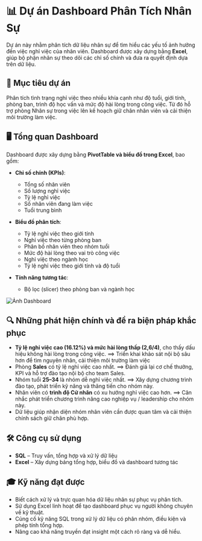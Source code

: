 # 📊 Dự án Dashboard Phân Tích Nhân Sự 

Dự án này nhằm phân tích dữ liệu nhân sự để tìm hiểu các yếu tố ảnh hưởng đến việc nghỉ việc của nhân viên. Dashboard được xây dựng bằng **Excel**, giúp bộ phận nhân sự theo dõi các chỉ số chính và đưa ra quyết định dựa trên dữ liệu.

## 🎯 Mục tiêu dự án

Phân tích tình trạng nghỉ việc theo nhiều khía cạnh như độ tuổi, giới tính, phòng ban, trình độ học vấn và mức độ hài lòng trong công việc. Từ đó hỗ trợ phòng Nhân sự trong việc lên kế hoạch giữ chân nhân viên và cải thiện môi trường làm việc.

## 🖥️ Tổng quan Dashboard

Dashboard được xây dựng bằng **PivotTable và biểu đồ trong Excel**, bao gồm:

- **Chỉ số chính (KPIs)**:  
  - Tổng số nhân viên  
  - Số lượng nghỉ việc  
  - Tỷ lệ nghỉ việc  
  - Số nhân viên đang làm việc  
  - Tuổi trung bình  

- **Biểu đồ phân tích**:  
  - Tỷ lệ nghỉ việc theo giới tính  
  - Nghỉ việc theo từng phòng ban  
  - Phân bố nhân viên theo nhóm tuổi  
  - Mức độ hài lòng theo vai trò công việc  
  - Nghỉ việc theo ngành học  
  - Tỷ lệ nghỉ việc theo giới tính và độ tuổi  

- **Tính năng tương tác**:  
  - Bộ lọc (slicer) theo phòng ban và ngành học  

![Ảnh Dashboard](https://drive.google.com/file/d/1QITDbiBetAs24XHMOe20z2UqLiuCLTUs/view?usp=sharing) <!-- Thay bằng link hình ảnh nếu có -->

## 🔍 Những phát hiện chính và đề ra biện pháp khắc phục

- **Tỷ lệ nghỉ việc cao (16.12%) và mức hài lòng thấp (2,6/4)**, cho thấy dấu hiệu không hài lòng trong công việc. ==> Triển khai khảo sát nội bộ sâu hơn để tìm nguyên nhân, cải thiện môi trường làm việc
- Phòng **Sales** có tỷ lệ nghỉ việc cao nhất. ==> Đánh giá lại cơ chế thưởng, KPI và hỗ trợ đào tạo nội bộ cho team Sales.
- Nhóm tuổi **25–34** là nhóm dễ nghỉ việc nhất. ==> Xây dựng chương trình đào tạo, phát triển kỹ năng và thăng tiến cho nhóm này.
- Nhân viên có **trình độ Cử nhân** có xu hướng nghỉ việc cao hơn. ==> Cân nhắc phát triển chương trình nâng cao nghiệp vụ / leadership cho nhóm này.
- Dữ liệu giúp nhận diện nhóm nhân viên cần được quan tâm và cải thiện chính sách giữ chân phù hợp.

## 🛠️ Công cụ sử dụng

- **SQL** – Truy vấn, tổng hợp và xử lý dữ liệu
- **Excel** – Xây dựng bảng tổng hợp, biểu đồ và dashboard tương tác

## 🎓 Kỹ năng đạt được

- Biết cách xử lý và trực quan hóa dữ liệu nhân sự phục vụ phân tích.
- Sử dụng Excel linh hoạt để tạo dashboard phục vụ người không chuyên về kỹ thuật.
- Củng cố kỹ năng SQL trong xử lý dữ liệu có phân nhóm, điều kiện và phép tính tổng hợp.
- Nâng cao khả năng truyền đạt insight một cách rõ ràng và dễ hiểu.

